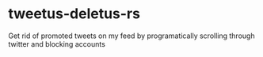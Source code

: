 # tweetus-deletus-rs
Get rid of promoted tweets on my feed by programatically scrolling through twitter and blocking accounts
